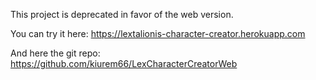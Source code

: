 This project is deprecated in favor of the web version.

You can try it here: https://lextalionis-character-creator.herokuapp.com

And here the git repo: https://github.com/kiurem66/LexCharacterCreatorWeb
